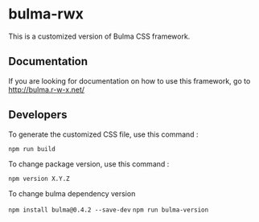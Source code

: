 # bulma-rwx

This is a customized version of Bulma CSS framework.

## Documentation

If you are looking for documentation on how to use this framework, go to 
http://bulma.r-w-x.net/

## Developers

To generate the customized CSS file, use this command : 

``npm run build``

To change package version, use this command :

``npm version X.Y.Z``

To change bulma dependency version

``npm install bulma@0.4.2 --save-dev``
``npm run bulma-version``

